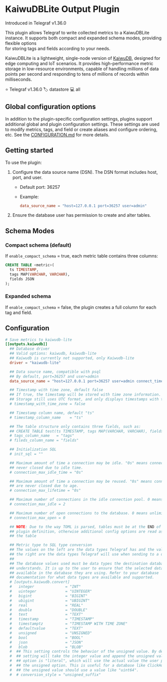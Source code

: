 # KaiwuDBLite Output Plugin

Introduced in Telegraf v1.36.0

This plugin allows Telegraf to write collected metrics
to a KaiwuDBLite instance.
It supports both compact and expanded schema modes, providing flexible options  
for storing tags and fields according to your needs.

KaiwuDBLite is a lightweight, single-node version of [KaiwuDB][KaiwuDB],
designed for edge computing and IoT scenarios.
It provides high-performance metric storage in low-resource environments,
capable of handling millions of data points per second and responding to
tens of millions of records within milliseconds.

⭐ Telegraf v1.36.0
🏷️ datastore
💻 all

[KaiwuDB]:
 https://www.kaiwudb.com/

## Global configuration options <!-- @/docs/includes/plugin_config.md -->

In addition to the plugin-specific configuration settings, plugins support
additional global and plugin configuration settings. These settings are used to
modify metrics, tags, and field or create aliases and configure ordering, etc.
See the [CONFIGURATION.md][CONFIGURATION.md] for more details.

[CONFIGURATION.md]: ../../../docs/CONFIGURATION.md#plugins

## Getting started

To use the plugin:

1. Configure the data source name (DSN). The DSN format includes host, port,
   and user.  
   - Default port: 36257  
   - Example:

     ```toml
     data_source_name = "host=127.0.0.1 port=36257 user=admin"
     ```

2. Ensure the database user has permission to create and alter tables.

## Schema Modes

### Compact schema (default)

If `enable_compact_schema` = true, each metric table contains three columns:

```sql
CREATE TABLE <metric>(
  ts TIMESTAMP,
  tags MAP(VARCHAR, VARCHAR),
  fields JSON
);
```

### Expanded schema

If `enable_compact_schema` = false, the plugin creates a full column for each
tag and field.

## Configuration

```toml @sample.conf
# Save metrics to kaiwudb-lite
[[outputs.kaiwudb]]
  ## Database driver
  ## Valid options: kaiwudb, kaiwudb-lite
  ## Kaiwudb is currently not supported, only Kaiwudb-lite
  driver = "kaiwudb-lite"

  ## Data source name, compatible with psql
  ## By default, port=36257 and user=admin
  data_source_name = "host=127.0.0.1 port=36257 user=admin connect_timeout=5"

  ## Timestamp with time zone, default false
  ## If true, the timestamp will be stored with time zone information.
  ## Storage still uses UTC format, and only displays timestamps with time zone information when querying based on the set timezone.
  # timestamp_with_time_zone = false

  ## Timestamp column name, default "ts"
  # timestamp_column_name    = "ts"

  ## The table structure only contains three fields, such as:
  ## CREATE TABLE test(ts TIMESTAMP, tags MAP(VARCHAR, VARCHAR), fields JSON);
  # tags_column_name   = "tags"
  # fileds_column_name = "fields"

  ## Initialization SQL
  # init_sql = ""

  ## Maximum amount of time a connection may be idle. "0s" means connections are
  ## never closed due to idle time.
  # connection_max_idle_time = "0s"

  ## Maximum amount of time a connection may be reused. "0s" means connections
  ## are never closed due to age.
  # connection_max_lifetime = "0s"

  ## Maximum number of connections in the idle connection pool. 0 means unlimited.
  # connection_max_idle = 2

  ## Maximum number of open connections to the database. 0 means unlimited.
  # connection_max_open = 0

  ## NOTE: Due to the way TOML is parsed, tables must be at the END of the
  ## plugin definition, otherwise additional config options are read as part of
  ## the table

  ## Metric type to SQL type conversion
  ## The values on the left are the data types Telegraf has and the values on
  ## the right are the data types Telegraf will use when sending to a database.
  ##
  ## The database values used must be data types the destination database
  ## understands. It is up to the user to ensure that the selected data type is
  ## available in the database they are using. Refer to your database
  ## documentation for what data types are available and supported.
  # [outputs.kaiwudb.convert]
  #   integer              = "INT"
  #   uinteger             = "UINTEGER"
  #   bigint               = "BIGINT"
  #   ubigint              = "UBIGINT"
  #   real                 = "REAL"
  #   double               = "DOUBLE"
  #   text                 = "TEXT"
  #   timestamp            = "TIMESTAMP"
  #   timestamptz          = "TIMESTAMP WITH TIME ZONE"
  #   defaultvalue         = "TEXT"
  #   unsigned             = "UNSIGNED"
  #   bool                 = "BOOL"
  #   json                 = "JSON"
  #   blob                 = "BLOB"
  #  ## This setting controls the behavior of the unsigned value. By default the
  #  ## setting will take the integer value and append the unsigned value to it. The other
  #  ## option is "literal", which will use the actual value the user provides to
  #  ## the unsigned option. This is useful for a database like ClickHouse where
  #  ## the unsigned value should use a value like "uint64".
  #  # conversion_style = "unsigned_suffix"
```
